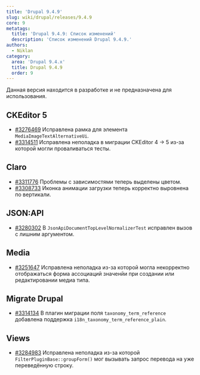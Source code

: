 ```yaml
---
title: 'Drupal 9.4.9'
slug: wiki/drupal/releases/9.4.9
core: 9
metatags:
  title: 'Drupal 9.4.9: Список изменений'
  description: 'Список изменений Drupal 9.4.9.'
authors:
  - Niklan
category:
  area: 'Drupal 9.4.x'
  title: Drupal 9.4.9
  order: 9
---
```


<Aside type="warning">

Данная версия находится в разработке и не предназначена для использования.

</Aside>

## CKEditor 5

- [#3276469](https://www.drupal.org/node/3276469) Исправлена рамка для элемента `MediaImageTextAlternativeUi`.
- [#3314511](https://www.drupal.org/node/3314511) Исправлена неполадка в миграции CKEditor 4 → 5 из-за которой могли проваливаться тесты.

## Claro

- [#3311776](https://www.drupal.org/node/3311776) Проблемы с зависимостями теперь выделены цветом.
- [#3308733](https://www.drupal.org/node/3308733) Иконка анимации загрузки теперь корректно выровнена по вертикали.

## JSON:API

- [#3280302](https://www.drupal.org/node/3280302) В `JsonApiDocumentTopLevelNormalizerTest` исправлен вызов с лишним аргументом.

## Media

- [#3251647](https://www.drupal.org/node/3251647) Исправлена неполадка из-за которой могла некорректно отображаться форма ассоциаций значенйи при создании или редактировании медиа типа.

## Migrate Drupal

- [#3314134](https://www.drupal.org/node/3314134) В плагин миграции поля `taxonomy_term_reference` добавлена поддержка `i18n_taxonomy_term_reference_plain`.

## Views

- [#3284983](https://www.drupal.org/node/3284983) Исправлена неполадка из-за которой `FilterPluginBase::groupForm()` мог вызывать запрос перевода на уже переведённую строку.